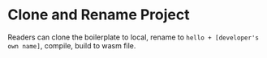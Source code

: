 # Clone and Rename Project

Readers can clone the boilerplate to local, rename to `hello + [developer's own name]`, compile, build to wasm file.